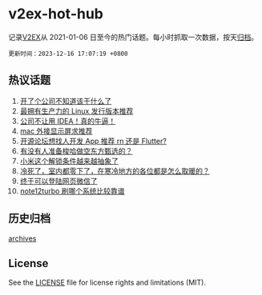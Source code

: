 # v2ex-hot-hub

 记录[V2EX](https://www.v2ex.com/)从 2021-01-06 日至今的热门话题。每小时抓取一次数据，按天[归档](archives)。

`更新时间：2023-12-16 17:07:19 +0800`

## 热议话题

1. [开了个公司不知道该干什么了](https://www.v2ex.com/t/1000808)
1. [最拥有生产力的 Linux 发行版本推荐](https://www.v2ex.com/t/1000810)
1. [公司不让用 IDEA！真的牛逼！](https://www.v2ex.com/t/1000759)
1. [mac 外接显示屏求推荐](https://www.v2ex.com/t/1000756)
1. [开源论坛想找人开发 App 推荐 rn 还是 Flutter?](https://www.v2ex.com/t/1000776)
1. [有没有人准备梭哈做空东方甄选的？](https://www.v2ex.com/t/1000853)
1. [小米这个解锁条件越来越抽象了](https://www.v2ex.com/t/1000914)
1. [冷死了，室内都零下了，在寒冷地方的各位都是怎么取暖的？](https://www.v2ex.com/t/1000898)
1. [终于可以登陆网页微信了](https://www.v2ex.com/t/1000851)
1. [note12turbo 刷哪个系统比较靠谱](https://www.v2ex.com/t/1000824)

## 历史归档

[archives](archives)

## License

See the [LICENSE](LICENSE) file for license rights and limitations (MIT).
